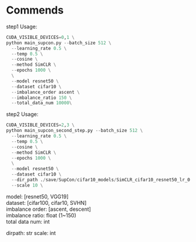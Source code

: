 # Commends

step1 Usage:
```python
CUDA_VISIBLE_DEVICES=0,1 \
python main_supcon.py --batch_size 512 \
  --learning_rate 0.5 \
  --temp 0.5 \
  --cosine \
  --method SimCLR \
  --epochs 1000 \
  \
  --model resnet50 \
  --dataset cifar10 \
  --imbalance_order ascent \
  --imbalance_ratio 150 \
  --total_data_num 10000\
```


step2 Usage:
```python
CUDA_VISIBLE_DEVICES=2,3 \
python main_supcon_second_step.py --batch_size 512 \
  --learning_rate 0.5 \
  --temp 0.5 \
  --cosine \
  --method SimCLR \
  --epochs 1000 \
  \
  --model resnet50 \
  --dataset cifar10 \
  --dir_path ./save/SupCon/cifar10_models/SimCLR_cifar10_resnet50_lr_0.5_decay_0.0001_bsz_512_temp_0.5_trial_0_cosine_warm_ir_150.0_i_order_ascent__total_data_10000 \
  --scale 10 \
```
  
model: [resnet50, VGG19]  
dataset: [cifar100, cifar10, SVHN]  
imbalance order: [ascent, descent]  
imbalance ratio: float (1~150)  
total data num: int

dirpath: str
scale: int

